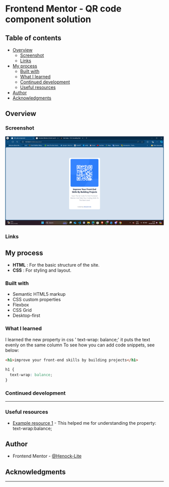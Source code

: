 # Frontend Mentor - QR code component solution

## Table of contents

- [Overview](#overview)
  - [Screenshot](#screenshot)
  - [Links](#links)
- [My process](#my-process)
  - [Built with](#built-with)
  - [What I learned](#what-i-learned)
  - [Continued development](#continued-development)
  - [Useful resources](#useful-resources)
- [Author](#author)
- [Acknowledgments](#acknowledgments)


## Overview

### Screenshot

![](./images/Screenshot%202024-08-04%20225903.png)

### Links

<!-- - Solution URL: [Add solution URL here](https://your-solution-url.com)
- Live Site URL: [Add live site URL here](https://your-live-site-url.com) -->

## My process
- **HTML**
: For the basic structure of the site.
- **CSS**
: For styling and layout.

### Built with
- Semantic HTML5 markup
- CSS custom properties
- Flexbox
- CSS Grid
- Desktop-first

### What I learned

I learned the new property in css ' text-wrap: balance;'
it puts the text evenly
on the same column
To see how you can add code snippets, see below:

```html
<h1>improve your front-end skills by building projects</h1>
```

```css
h1 {
  text-wrap: balance;
}

```

### Continued development

----

### Useful resources

- [Example resource 1](https://developer.mozilla.org/en-US/docs/Web/CSS/text-wrap) - This helped me for understanding the property: text-wrap:balance;

## Author

<!-- - Website - [Henock-Lite](https://www.your-site.com) -->
- Frontend Mentor - [@Henock-Lite](https://www.frontendmentor.io/profile/Henock-Lite)

## Acknowledgments
----



